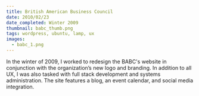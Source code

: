 ```yaml
---
title: British American Business Council
date: 2010/02/23
date_completed: Winter 2009
thumbnail: babc_thumb.png
tags: wordpress, ubuntu, lamp, ux
images:
  - babc_1.png
---
```


In the winter of 2009, I worked to redesign the BABC's website in conjunction with the organization’s new logo and branding. In addition to all UX, I was also tasked with full stack development and systems administration. The site features a blog, an event calendar, and social media integration.
